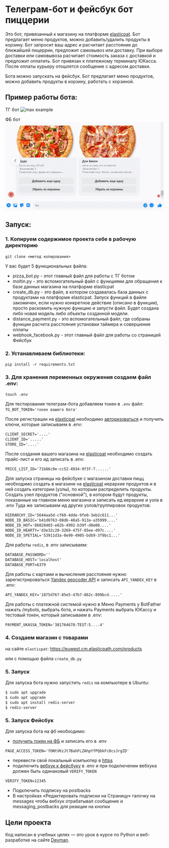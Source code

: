 # Телеграм-бот и фейсбук бот пиццерии

Это бот, привязанный к магазину на платформе [elasticpat](hhttps://euwest.cm.elasticpath.com/account).
Бот предлагает меню продуктов, можно добавить/удалить продукты в корзину.
Бот запросит ваш адрес и расчитает расстояние до ближайшей пицеррии, предложит 
самовывоз или доставку. При выборе доставки или самовывоза расчитает стоимость 
заказа с доставкой и предложит оплатить. Бот привязан к платежному терминалу ЮКасса.
После оплаты курьеру отошлется сообщение с адресом доставки.

Бота можно запускать на фейсбук. Бот предлагает меню продуктов, можно добавить продукты в корзину, работать с корзиной.

## Пример работы бота:
ТГ бот
![max example](gifs/tg_bot.gif)

ФБ бот
![max example](gifs/fb_bot.gif)

## Запуск:

### 1. Копируем содержимое проекта себе в рабочую директорию
```
git clone <метод копирования>
```
У вас будет 5 функциональных файла:
- pizza_bot.py - этот главный файл для работы с ТГ ботом
- moltin.py - это вспомогательный файл с функциями для обращения 
к базе данных магазина на платформе elasticpat
- create_db.py - это файл, в котором создавалась база данных с продуктами
на платформе elasticpat. Запуск функций в файле закомичен, если нужно конкретное действие
  (описано в функции), просто раскомить нужную функцию и запусти файл. Будет создана либо новая модель
либо объекты созданной модели.
- distance_payment.py - это вспомогательный файл, где собраны функции расчета расстояния
установки таймера и совершение оплаты
- webhook_facebook.py - этот главный файл для работы со страницей Фейсбук

### 2. Устанавливаем библиотеки:
```
pip install -r requirements.txt
```

### 3. Для хранения переменных окружения создаем файл .env:
```
touch .env
```
Для тестирования телеграм-бота добавляем токен в `.env` файл: `TG_BOT_TOKEN='токен вашего бота'`

После регистрации на [elasticpat](hhttps://euwest.cm.elasticpath.com/account) 
необходимо [авторизоваться](https://documentation.elasticpath.com/commerce-cloud/docs/api/basics/authentication/index.html)
и получить ключи, которые записываем в .env:
```pycon
CLIENT_SECRET='....'
CLIENT_ID='.....'
STORE_ID='....'
```
После создания вашего магазина на [elasticpat](hhttps://euwest.cm.elasticpath.com/account) 
необходимо создать прайс-лист и его ид записать в .env:
```pycon
PRICE_LIST_ID='71b86c9e-cc52-4934-9f3f-7......'
```

Для запуска страницы на фейсбуке с магазином доставки пицц необходимо
создать в магазине на [elasticpat](hhttps://euwest.cm.elasticpath.com/account) 
иерархие продуктов и в ней создать категории (узлы), по которым распределить
продукты. Создать узел продуктов ("основной"), в котором будут продукты,
показанные на главном меню магазина и записать ид иерархие и узла в .env
 Туда же записываем ид других узлов/группировок продуктов:
```pycon
HIERARCHY_ID='5644aa5d-cf68-4dde-9fe0-3eb2c611...'
NODE_ID_BASIC='b41d0763-08db-48a5-913a-a35999....'
NODE_ID_HOT='86028403-e62b-4992-b39f-d0e08....'
NODE_ID_HEARTY='d3e32c20-3269-475f-85ee-d97c....'
NODE_ID_SPETIAL='53911d3a-0e99-4905-bdb9-3f9bc1...'

```

Для работы `redis`, в .env записываем:
```pycon
DATABASE_PASSWORD=''
DATABASE_HOST='localhost'
DATABASE_PORT=6379
```

Для работы с картами и вычисления расстояния нужно зарегистрироваться 
[Yandex geocoder API](https://dvmn.org/encyclopedia/api-docs/yandex-geocoder-api/)
и записать `API_YANDEX_KEY` в .env:
```pycon
API_YANDEX_KEY='1875d767-85e5-47b7-862c-899bcd.....'
```

Для работы с платежной системой нужно в Меню Payments у BotFather нажать /mybots, выбрать бота, и нажать Payments
выбрать ЮКассу и тестовый токен, который записываем в .env:
```pycon
PAYMENT_UKASSA_TOKEN='381764678:TEST:5....4'
```

### 4. Создаем магазин с товарами
на сайте `elasticpat`:
https://euwest.cm.elasticpath.com/products

или с помощью файла `create_db.py`

### 5. Запуск

Для запуска бота нужно запустить `redis` на компьютере в Ubuntu:
```pycon
$ sudo apt upgrade
$ sudo apt upgrade
$ sudo apt install redis-server
$ redis-server
```

### 5. Запуск Фейсбук

Для запуска бота на фб необходимо:
- [получить токен на ФБ](https://dvmn.org/encyclopedia/api-docs/how-to-get-facebook-api/)
и записать его в .env
```pycon
PAGE_ACCESS_TOKEN='fONtVKzJt7BahFLZAhpYfPQbkFc8csJrgZD'
```
- перевести свой локальный компьютер в [https](https://dvmn.org/encyclopedia/web-server/ngrok/)
- подключить [вебхук к фейсбуку](https://dvmn.org/encyclopedia/api-docs/how-to-get-facebook-api/)
в .env и при подключении вебхука должен быть одинаковый `VERIFY_TOKEN`
```pycon
VERIFY_TOKEN=12345
```
- Подключить подписку на postbacks
- В настройках «Редактировать подписки на Страницу» галочку на messages чтобы вебхук отрабатывал сообщение и messaging_postbacks для реакции на кнопки

## Цели проекта

Код написан в учебных целях — это урок в курсе по Python и веб-разработке на сайте [Devman](https://dvmn.org).
